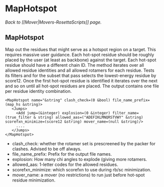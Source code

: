 # MapHotspot
*Back to [[Mover|Movers-RosettaScripts]] page.*
## MapHotspot

Map out the residues that might serve as a hotspot region on a target. This requires massive user guidance. Each hot-spot residue should be roughly placed by the user (at least as backbone) against the target. Each hot-spot residue should have a different chain ID. The method iterates over all allowed residue identities and all allowed rotamers for each residue. Tests its filters and for the subset that pass selects the lowest-energy residue by score12. Once the first hot-spot residue is identified it iterates over the next and so on until all hot-spot residues are placed. The output contains one file per residue identity combination.

```
<MapHotspot name="&string" clash_check=(0 &bool) file_name_prefix=(map_hs &string)>
   <Jumps>
     <Add jump=(&integer) explosion=(0 &integer) filter_name=(true_filter & string) allowed_aas=("ADEFIKLMNQRSTVWY" &string) scorefxn_minimize=(score12 &string) mover_name=(null &string)/>
     ....
   </Jumps>
</MapHotspot>
```

-   clash\_check: whether the rotamer set is prescreened by the packer for clashes. Advised to be off always.
-   file\_name\_prefix: Prefix for the output file names.
-   explosion: How many chi angles to explode (giving more rotamers.
-   allowed\_aas: 1-letter codes for the allowed residues.
-   scorefxn\_minimize: which scorefxn to use during rb/sc minimization.
-   mover\_name: a mover (no restrictions) to run just before hot-spot residue minimization.


